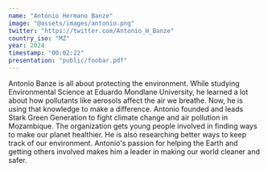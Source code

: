 ```yaml
---
name: "António Hermano Banze"
image: "@assets/images/antonio.png"
twitter: "https://twitter.com/Antonio_H_Banze"
country_iso: "MZ"
year: 2024
timestamp: "00:02:22"
presentation: "public/foobar.pdf"
---
```


Antonio Banze is all about protecting the environment. While studying Environmental Science at Eduardo Mondlane University, he learned a lot about how pollutants like aerosols affect the air we breathe. Now, he is using that knowledge to make a difference. Antonio founded and leads Stark Green Generation to fight climate change and air pollution in Mozambique. The organization gets young people involved in finding ways to make our planet healthier. He is also researching better ways to keep track of our environment. Antonio's passion for helping the Earth and getting others involved makes him a leader in making our world cleaner and safer.
